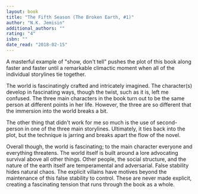 ```yaml
---
layout: book
title: "The Fifth Season (The Broken Earth, #1)"
author: "N.K. Jemisin"
additional_authors: ""
rating: "4"
isbn: ""
date_read: "2018-02-15"
---
```


A masterful example of "show, don't tell" pushes the plot of this book along faster and faster until a remarkable climactic moment when all of the individual storylines tie together.

The world is fascinatingly crafted and intricately imagined. The character(s) develop in fascinating ways, though the twist, such as it is, left me confused. The three main characters in the book turn out to be the same person at different points in her life. However, the three are so different that the immersion into the world breaks a bit.

The other thing that didn't work for me so much is the use of second-person in one of the three main storylines. Ultimately, it ties back into the plot, but the technique is jarring and breaks apart the flow of the novel.

Overall though, the world is fascinating; to the main character everyone and everything threatens. The world itself is built around a lore advocating survival above all other things. Other people, the social structure, and the nature of the earth itself are temperamental and adversarial. False stability hides natural chaos. The explicit villains have motives beyond the maintenance of this false stability to control. These are never made explicit, creating a fascinating tension that runs through the book as a whole.
